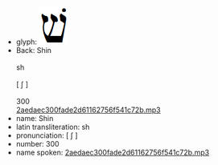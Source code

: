 - glyph: ![4ecf9cc6efcf4d4814e13916000b6b8d.png](21.png)
- Back: Shin<br /><br />sh<br /><br />[ ʃ ]<br /><br />300<br />[2aedaec300fade2d61162756f541c72b.mp3](85.mp3)
- name: Shin<br />
- latin transliteration: sh<br />
- pronunciation: [ ʃ ]<br />
- number: 300<br />
- name spoken: [2aedaec300fade2d61162756f541c72b.mp3](85.mp3)